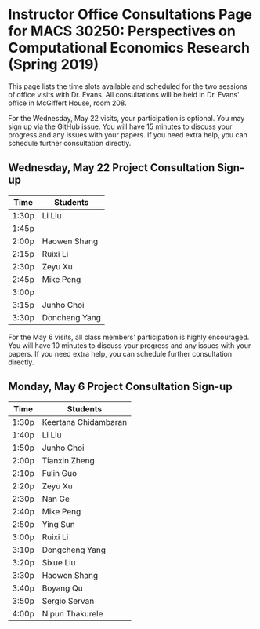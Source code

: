 # Instructor Office Consultations Page for MACS 30250: Perspectives on Computational Economics Research (Spring 2019)


This page lists the time slots available and scheduled for the two sessions of office visits with Dr. Evans. All consultations will be held in Dr. Evans' office in McGiffert House, room 208.

For the Wednesday, May 22 visits, your participation is optional. You may sign up via the GitHub issue. You will have 15 minutes to discuss your progress and any issues with your papers. If you need extra help, you can schedule further consultation directly.

## Wednesday, May 22 Project Consultation Sign-up

| Time  | Students      |
|-------|---------------|
| 1:30p | Li Liu        |
| 1:45p |               |
| 2:00p | Haowen Shang  |
| 2:15p | Ruixi Li      |
| 2:30p | Zeyu Xu       |
| 2:45p | Mike Peng     |
| 3:00p |               |
| 3:15p | Junho Choi    |
| 3:30p | Doncheng Yang |

For the May 6 visits, all class members' participation is highly encouraged. You will have 10 minutes to discuss your progress and any issues with your papers. If you need extra help, you can schedule further consultation directly.


## Monday, May 6 Project Consultation Sign-up

| Time  | Students             |
|-------|----------------------|
| 1:30p | Keertana Chidambaran |
| 1:40p | Li Liu               |
| 1:50p | Junho Choi           |
| 2:00p | Tianxin Zheng        |
| 2:10p | Fulin Guo            |
| 2:20p | Zeyu Xu              |
| 2:30p | Nan Ge               |
| 2:40p | Mike Peng            |
| 2:50p | Ying Sun             |
| 3:00p | Ruixi Li             |
| 3:10p | Dongcheng Yang       |
| 3:20p | Sixue Liu            |
| 3:30p | Haowen Shang         |
| 3:40p | Boyang Qu            |
| 3:50p | Sergio Servan        |
| 4:00p | Nipun Thakurele      |
